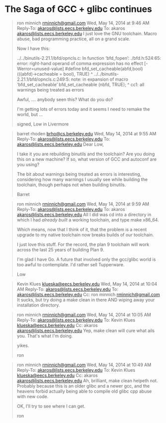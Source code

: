 The Saga of GCC + glibc continues
==================================

> ron minnich <rminnich@gmail.com>	 Wed, May 14, 2014 at 9:46 AM
> Reply-To: akaros@lists.eecs.berkeley.edu
> To: akaros <akaros@lists.eecs.berkeley.edu>
> I just love the GNU toolchain. Macro abuse, bad programming practice,
> all on a grand scale.
> 
> Now I have this:
> 
> ../../binutils-2.21.1/bfd/opncls.c: In function ‘bfd_fopen’:
> ./bfd.h:524:65: error: right-hand operand of comma expression has no
> effect [-Werror=unused-value]
>  #define bfd_set_cacheable(abfd,bool) (((abfd)->cacheable = bool), TRUE)
>                                                                  ^
> ../../binutils-2.21.1/bfd/opncls.c:249:5: note: in expansion of macro
> ‘bfd_set_cacheable’
>      bfd_set_cacheable (nbfd, TRUE);
>      ^
> cc1: all warnings being treated as errors
> 
> 
> Awful, .... anybody seen this? What do you do?
> 
> I'm getting lots of errors today and it seems I need to remake the
> world, but ...
> 
> 
> signed,
> Low in Livermore

> barret rhoden <brho@cs.berkeley.edu>	 Wed, May 14, 2014 at 9:55 AM
> Reply-To: akaros@lists.eecs.berkeley.edu
> To: akaros@lists.eecs.berkeley.edu
> Dear Low,
> 
> I take it you are rebuilding binutils and the toolchain?  Are you doing
> this on a new machine?  If so, what version of GCC and autoconf are you
> using?
> 
> The bit about warnings being treated as errors is interesting,
> considering how many warnings I usually see while building the
> toolchain, though perhaps not when building binutils.
> 
> Barret

> ron minnich <rminnich@gmail.com>	 Wed, May 14, 2014 at 9:59 AM
> Reply-To: akaros@lists.eecs.berkeley.edu
> To: akaros <akaros@lists.eecs.berkeley.edu>
> All I did was cd into a directory in which I had *already built* a
> working toolchain, and type make x86_64.
> 
> Which means, now that I think of it, that the problem is a recent
> upgrade to my native toolchain now breaks builds of our toolchain.
> 
> I just love this stuff. For the record, the plan 9 toolchain will work
> across the last 25 years of building Plan 9.
> 
> I'm glad I have Go. A future that involved only the gcc/glibc world is
> too awful to contemplate. I'd rather sell Tupperware.
> 
> Low

> Kevin Klues <klueska@eecs.berkeley.edu>	 Wed, May 14, 2014 at 10:04 AM
> Reply-To: akaros@lists.eecs.berkeley.edu
> To: akaros@lists.eecs.berkeley.edu
> Cc: ron minnich <rminnich@gmail.com>
> It sucks, but try doing a make clean in there AND wiping away your installation directory.

> ron minnich <rminnich@gmail.com>	 Wed, May 14, 2014 at 10:05 AM
> Reply-To: akaros@lists.eecs.berkeley.edu
> To: Kevin Klues <klueska@eecs.berkeley.edu>
> Cc: akaros <akaros@lists.eecs.berkeley.edu>
> Yep, make clean will cure what ails you. That's what I'm doing.
> 
> yikes.
> 
> ron

> ron minnich <rminnich@gmail.com>	 Wed, May 14, 2014 at 10:49 AM
> Reply-To: akaros@lists.eecs.berkeley.edu
> To: Kevin Klues <klueska@eecs.berkeley.edu>
> Cc: akaros <akaros@lists.eecs.berkeley.edu>
> Ah, brilliant, make clean helpeth not. Probably because this is an
> older glibc and a newer gcc, and the heavens forbid actually being
> able to compile old glibc cpp abuse with new code.
> 
> OK, I'll try to see where I can get.
> 
> ron
